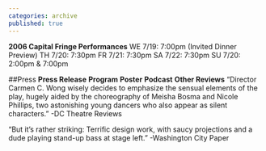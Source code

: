 ```yaml
---
categories: archive
published: true
---
```


**2006 Capital Fringe Performances**
WE 7/19: 7:00pm (Invited Dinner Preview)
TH 7/20: 7:30pm
FR 7/21: 7:30pm
SA 7/22: 7:30pm
SU 7/20: 2:00pm & 7:00pm

##Press
**Press Release**
**Program**
**Poster** 
**Podcast**
**Other Reviews**
“Director Carmen C. Wong wisely decides to emphasize the sensual elements of the play, hugely aided by the choreography of Meisha Bosma and Nicole Phillips, two astonishing young dancers who also appear as silent characters.” -DC Theatre Reviews

“But it’s rather striking: Terrific design work, with saucy projections and a dude playing stand-up bass at stage left.” -Washington City Paper